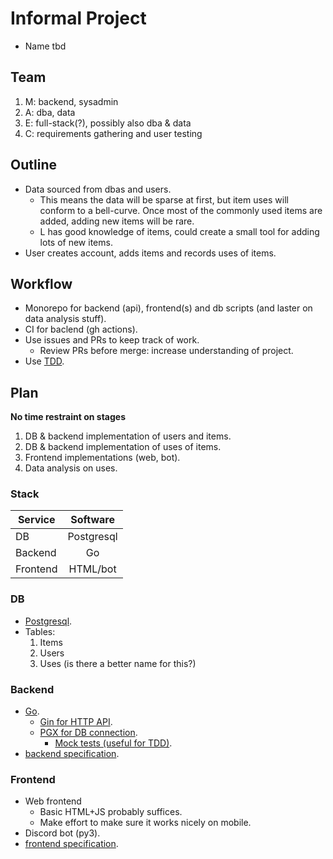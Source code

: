 # Informal Project
- Name tbd

## Team
1. M: backend, sysadmin
2. A: dba, data
3. E: full-stack(?), possibly also dba & data
4. C: requirements gathering and user testing

## Outline
* Data sourced from dbas and users.
    * This means the data will be sparse at first, but item uses will conform to a bell-curve. Once most of the commonly used items are added, adding new items will be rare.
    * L has good knowledge of items, could create a small tool for adding lots of new items.
* User creates account, adds items and records uses of items.

## Workflow
* Monorepo for backend (api), frontend(s) and db scripts (and laster on data analysis stuff).
* CI for baclend (gh actions).
* Use issues and PRs to keep track of work.
    * Review PRs before merge: increase understanding of project.
* Use [TDD](https://en.wikipedia.org/wiki/Test-driven\_development).
## Plan
**No time restraint on stages**
1. DB & backend implementation of users and items.
2. DB & backend implementation of uses of items.
3. Frontend implementations (web, bot).
4. Data analysis on uses.

### Stack
| Service       | Software      |
| ------------- |:-------------:|
| DB            | Postgresql    |
| Backend       | Go            |
| Frontend      | HTML/bot      |

### DB
* [Postgresql](https://postgresql.org).
* Tables:
    1. Items
    2. Users
    3. Uses (is there a better name for this?)

### Backend
* [Go](https://go.dev).
    * [Gin for HTTP API](https://pkg.go.dev/github.com/gin-gonic/gin).
    * [PGX for DB connection](https://github.com/jackc/pgx).
        * [Mock tests (useful for TDD)](https://github.com/jackc/pgmock).
* [backend specification](./docs/backend.md).

### Frontend
* Web frontend
    * Basic HTML+JS probably suffices.
    * Make effort to make sure it works nicely on mobile.
* Discord bot (py3).
* [frontend specification](./docs/frontend.md).
